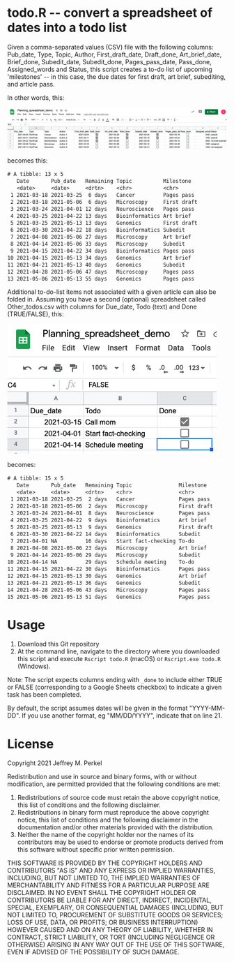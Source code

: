 # todo.R -- convert a spreadsheet of dates into a todo list

Given a comma-separated values (CSV) file with the following columns: Pub_date, Type, Topic, Author, First_draft_date, Draft_done, Art_brief_date, Brief_done, Subedit_date, Subedit_done, Pages_pass_date, Pass_done, Assigned_words and Status, this script creates a to-do list of upcoming 'milestones' -- in this case, the due dates for first draft, art brief, subediting, and article pass.

In other words, this:

![](spreadsheet_demo.png)

becomes this:

    # A tibble: 13 x 5
       Date       Pub_date   Remaining Topic          Milestone  
       <date>     <date>     <drtn>    <chr>          <chr>      
     1 2021-03-18 2021-03-25  6 days   Cancer         Pages pass 
     2 2021-03-18 2021-05-06  6 days   Microscopy     First draft
     3 2021-03-24 2021-04-01 12 days   Neuroscience   Pages pass 
     4 2021-03-25 2021-04-22 13 days   Bioinformatics Art brief  
     5 2021-03-25 2021-05-13 13 days   Genomics       First draft
     6 2021-03-30 2021-04-22 18 days   Bioinformatics Subedit    
     7 2021-04-08 2021-05-06 27 days   Microscopy     Art brief  
     8 2021-04-14 2021-05-06 33 days   Microscopy     Subedit    
     9 2021-04-15 2021-04-22 34 days   Bioinformatics Pages pass 
    10 2021-04-15 2021-05-13 34 days   Genomics       Art brief  
    11 2021-04-21 2021-05-13 40 days   Genomics       Subedit    
    12 2021-04-28 2021-05-06 47 days   Microscopy     Pages pass 
    13 2021-05-06 2021-05-13 55 days   Genomics       Pages pass 

Additional to-do-list items not associated with a given article can also be folded in. Assuming you have a second (optional) spreadsheet called Other_todos.csv with columns for Due_date, Todo (text) and Done (TRUE/FALSE), this:

![](spreadsheet_with_extra_todos.png)

becomes:

    # A tibble: 15 x 5
       Date       Pub_date   Remaining Topic               Milestone  
       <date>     <date>     <drtn>    <chr>               <chr>      
     1 2021-03-18 2021-03-25  2 days   Cancer              Pages pass 
     2 2021-03-18 2021-05-06  2 days   Microscopy          First draft
     3 2021-03-24 2021-04-01  8 days   Neuroscience        Pages pass 
     4 2021-03-25 2021-04-22  9 days   Bioinformatics      Art brief  
     5 2021-03-25 2021-05-13  9 days   Genomics            First draft
     6 2021-03-30 2021-04-22 14 days   Bioinformatics      Subedit    
     7 2021-04-01 NA         16 days   Start fact-checking To-do      
     8 2021-04-08 2021-05-06 23 days   Microscopy          Art brief  
     9 2021-04-14 2021-05-06 29 days   Microscopy          Subedit    
    10 2021-04-14 NA         29 days   Schedule meeting    To-do      
    11 2021-04-15 2021-04-22 30 days   Bioinformatics      Pages pass 
    12 2021-04-15 2021-05-13 30 days   Genomics            Art brief  
    13 2021-04-21 2021-05-13 36 days   Genomics            Subedit    
    14 2021-04-28 2021-05-06 43 days   Microscopy          Pages pass 
    15 2021-05-06 2021-05-13 51 days   Genomics            Pages pass 

# Usage
1. Download this Git repository
2. At the command line, navigate to the directory where you downloaded this script and execute `Rscript todo.R` (macOS) or `Rscript.exe todo.R` (Windows).

Note: The script expects columns ending with `_done` to include either TRUE or FALSE (corresponding to a Google Sheets checkbox) to indicate a given task has been completed.

By default, the script assumes dates will be given in the format "YYYY-MM-DD". If you use another format, eg "MM/DD/YYYY", indicate that on line 21.

# License

Copyright 2021 Jeffrey M. Perkel

Redistribution and use in source and binary forms, with or without modification, are permitted provided that the following conditions are met:

1.  Redistributions of source code must retain the above copyright notice, this list of conditions and the following disclaimer.
2.  Redistributions in binary form must reproduce the above copyright notice, this list of conditions and the following disclaimer in the documentation and/or other materials provided with the distribution.
3.  Neither the name of the copyright holder nor the names of its contributors may be used to endorse or promote products derived from this software without specific prior written permission.

THIS SOFTWARE IS PROVIDED BY THE COPYRIGHT HOLDERS AND CONTRIBUTORS "AS IS" AND ANY EXPRESS OR IMPLIED WARRANTIES, INCLUDING, BUT NOT LIMITED TO, THE IMPLIED WARRANTIES OF MERCHANTABILITY AND FITNESS FOR A PARTICULAR PURPOSE ARE DISCLAIMED. IN NO EVENT SHALL THE COPYRIGHT HOLDER OR CONTRIBUTORS BE LIABLE FOR ANY DIRECT, INDIRECT, INCIDENTAL, SPECIAL, EXEMPLARY, OR CONSEQUENTIAL DAMAGES (INCLUDING, BUT NOT LIMITED TO, PROCUREMENT OF SUBSTITUTE GOODS OR SERVICES; LOSS OF USE, DATA, OR PROFITS; OR BUSINESS INTERRUPTION) HOWEVER CAUSED AND ON ANY THEORY OF LIABILITY, WHETHER IN CONTRACT, STRICT LIABILITY, OR TORT (INCLUDING NEGLIGENCE OR OTHERWISE) ARISING IN ANY WAY OUT OF THE USE OF THIS SOFTWARE, EVEN IF ADVISED OF THE POSSIBILITY OF SUCH DAMAGE.
